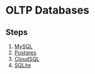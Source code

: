 # OLTP Databases

## Steps

1. [MySQL](./mysql/)
1. [Postgres](./postgres/)
1. [CloudSQL](./cloudsql/)
1. [SQLite](./sqlite/)